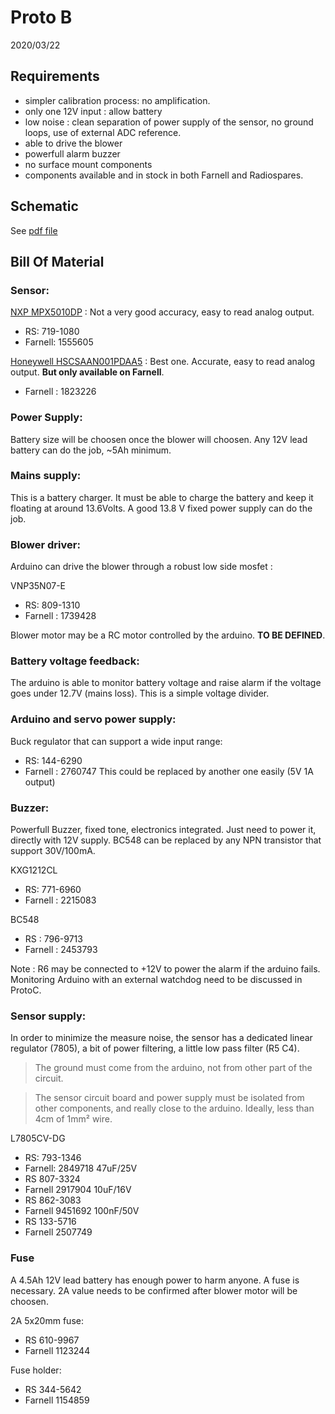 # Proto B

2020/03/22

## Requirements

- simpler calibration process: no amplification.
- only one 12V input : allow battery
- low noise : clean separation of power supply of the sensor, no ground loops, use of external ADC reference.
- able to drive the blower
- powerfull alarm buzzer
- no surface mount components
- components available and in stock in both Farnell and Radiospares.

## Schematic

See [pdf file](./covid-respirator-ProtoB.pdf)

## Bill Of Material

### Sensor: 
[NXP MPX5010DP](https://www.nxp.com/docs/en/data-sheet/MPX5010.pdf) : Not a very good accuracy, easy to read analog output.
- RS: 719-1080
- Farnell: 1555605

[Honeywell HSCSAAN001PDAA5](https://sensing.honeywell.com/honeywell-sensing-trustability-hsc-series-high-accuracy-board-mount-pressure-sensors-50099148-a-en.pdf) : Best one. Accurate, easy to read analog output. **But only available on Farnell**.
- Farnell : 1823226

### Power Supply:
Battery size will be choosen once the blower will choosen. Any 12V lead battery can do the job, ~5Ah minimum. 

### Mains supply:
This is a battery charger. It must be able to charge the battery and keep it floating at around 13.6Volts. A good 13.8 V fixed power supply can do the job.

### Blower driver:
Arduino can drive the blower through a robust low side mosfet :

VNP35N07-E
- RS: 809-1310
- Farnell : 1739428

Blower motor may be a RC motor controlled by the arduino. **TO BE DEFINED**.

### Battery voltage feedback:
The arduino is able to monitor battery voltage and raise alarm if the voltage goes under 12.7V (mains loss). This is a simple voltage divider.

### Arduino and servo power supply:
Buck regulator that can support a wide input range:
- RS: 144-6290
- Farnell : 2760747
This could be replaced by another one easily (5V 1A output)

### Buzzer:
Powerfull Buzzer, fixed tone, electronics integrated. Just need to power it, directly with 12V supply. BC548 can be replaced by any NPN transistor that support 30V/100mA.

KXG1212CL
- RS: 771-6960
- Farnell : 2215083

BC548
- RS : 796-9713
- Farnell : 2453793

Note : R6 may be connected to +12V to power the alarm if the arduino fails. Monitoring Arduino with an external watchdog need to be discussed in ProtoC.

### Sensor supply:
In order to minimize the measure noise, the sensor has a dedicated linear regulator (7805), a bit of power filtering, a little low pass filter (R5 C4).

> The ground must come from the arduino, not from other part of the circuit.

> The sensor circuit board and power supply must be isolated from other components, and really close to the arduino. Ideally, less than 4cm of 1mm² wire.

L7805CV-DG
- RS: 793-1346
- Farnell: 2849718
47uF/25V
- RS 807-3324 
- Farnell 2917904
10uF/16V
- RS 862-3083 
- Farnell 9451692
100nF/50V
- RS 133-5716 
- Farnell 2507749

### Fuse
A 4.5Ah 12V lead battery has enough power to harm anyone. A fuse is necessary.
2A value needs to be confirmed after blower motor will be choosen.

2A 5x20mm fuse:
- RS 610-9967
- Farnell 1123244

Fuse holder:
- RS  344-5642
- Farnell 1154859


